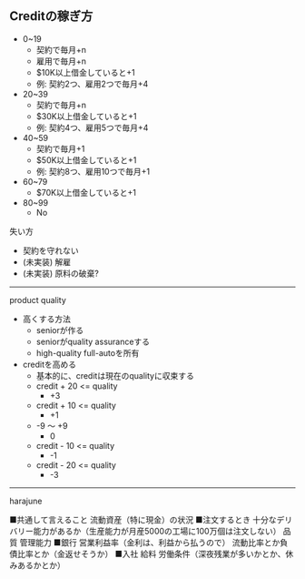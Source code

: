 ## Creditの稼ぎ方

* 0~19
    * 契約で毎月+n
    * 雇用で毎月+n
    * $10K以上借金していると+1
    * 例: 契約2つ、雇用2つで毎月+4
* 20~39
    * 契約で毎月+n
    * $30K以上借金していると+1
    * 例: 契約4つ、雇用5つで毎月+4
* 40~59
    * 契約で毎月+1
    * $50K以上借金していると+1
    * 例: 契約8つ、雇用10つで毎月+1
* 60~79
    * $70K以上借金していると+1
* 80~99
    * No

失い方
* 契約を守れない
* (未実装) 解雇
* (未実装) 原料の破棄?

---

product quality

* 高くする方法
    * seniorが作る
    * seniorがquality assuranceする
    * high-quality full-autoを所有
* creditを高める
    * 基本的に、creditは現在のqualityに収束する
    * credit + 20 <= quality
        * +3
    * credit + 10 <= quality
        * +1
    * -9 〜 +9
        * 0
    * credit - 10 <= quality
        * -1
    * credit - 20 <= quality
        * -3

---
harajune

■共通して言えること
流動資産（特に現金）の状況
■注文するとき
十分なデリバリー能力があるか（生産能力が月産5000の工場に100万個は注文しない）
品質
管理能力
■銀行
営業利益率（金利は、利益から払うので）
流動比率とか負債比率とか（金返せそうか）
■入社
給料
労働条件（深夜残業が多いかとか、休みあるかとか）

